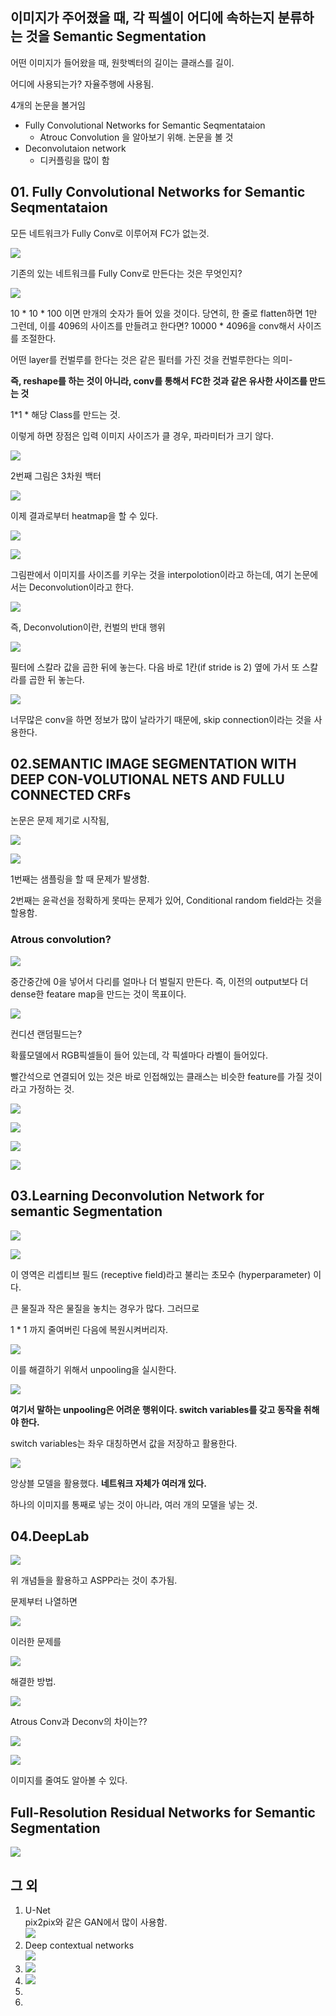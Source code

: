 

## 이미지가 주어졌을 때, 각 픽셀이 어디에 속하는지 분류하는 것을 **Semantic Segmentation**



어떤 이미지가 들어왔을 때, 원핫벡터의 길이는 클래스를 길이.



어디에 사용되는가? 자율주행에 사용됨.

4개의 논문을 볼거임

- Fully Convolutional Networks for Semantic Seqmentataion
  - Atrouc Convolution 을 알아보기 위해. 논문을 볼 것
- Deconvolutaion network
  - 디커플링을 많이 함



## 01. Fully Convolutional Networks for Semantic Seqmentataion

모든 네트워크가 Fully Conv로 이루어져 FC가 없는것.

![](https://ws1.sinaimg.cn/large/006tNbRwgy1fx56n70bljj313y0pigvo.jpg)

기존의 있는 네트워크를 Fully Conv로 만든다는 것은 무엇인지?



![](https://ws2.sinaimg.cn/large/006tNbRwgy1fx56qd0e63j314b0pj14e.jpg)

10 * 10 * 100 이면 만개의 숫자가 들어 있을 것이다. 당연히, 한 줄로 flatten하면 1만 그런데, 이를 4096의 사이즈를 만들려고 한다면? 10000 * 4096을 conv해서 사이즈를 조절한다.

어떤 layer를 컨벌루를 한다는 것은 같은 필터를 가진 것을 컨벌루한다는 의미-

**즉, reshape를 하는 것이 아니라, conv를 통해서 FC한 것과 같은 유사한 사이즈를 만드는 것**

1*1 * 해당 Class를 만드는 것.

이렇게 하면 장점은 입력 이미지 사이즈가 클 경우, 파라미터가 크기 않다.

![](https://ws4.sinaimg.cn/large/006tNbRwgy1fx56zfjq59j313b0om465.jpg)

2번째 그림은 3차원 백터

![](https://ws3.sinaimg.cn/large/006tNbRwgy1fx570g6ug9j314e0pjdor.jpg)

이제 결과로부터 heatmap을 할 수 있다.

![](https://ws2.sinaimg.cn/large/006tNbRwgy1fx570s4eouj31480px7h2.jpg)

![](https://ws1.sinaimg.cn/large/006tNbRwgy1fx57189syuj314u0pxamo.jpg)

그림판에서 이미지를 사이즈를 키우는 것을 interpolotion이라고 하는데, 여기 논문에서는 Deconvolution이라고 한다.

![](https://ws2.sinaimg.cn/large/006tNbRwgy1fx573xg1r7j313t0owqba.jpg)

즉, Deconvolution이란, 컨벌의 반대 행위

![](https://ws3.sinaimg.cn/large/006tNbRwgy1fx574h7drxj313t0ph14p.jpg)

필터에 스칼라 값을 곱한 뒤에 놓는다. 다음 바로 1칸(if stride is 2) 옆에 가서 또 스칼라를 곱한 뒤 놓는다.

![](https://ws4.sinaimg.cn/large/006tNbRwgy1fx5771cpm3j313z0phwqu.jpg)

너무많은 conv을 하면 정보가 많이 날라가기 때문에, skip connection이라는 것을 사용한다.



## 02.SEMANTIC IMAGE SEGMENTATION WITH DEEP CON-VOLUTIONAL NETS AND FULLU CONNECTED CRFs

논문은 문제 제기로 시작됨,

![](https://ws4.sinaimg.cn/large/006tNbRwgy1fx57b2peuoj313y0pjadl.jpg)

![](https://ws4.sinaimg.cn/large/006tNbRwgy1fx57bd99whj313z0pqh09.jpg)

1번째는 샘플링을 할 때 문제가 발생함.

2번째는 윤곽선을 정확하게 못따는 문제가 있어, Conditional random field라는 것을 할용함.



### Atrous convolution?

![](https://ws2.sinaimg.cn/large/006tNbRwgy1fx57fe6d8vj313t0pvard.jpg)

중간중간에 0을 넣어서 다리를 얼마나 더 벌릴지 만든다. 즉, 이전의 output보다 더 dense한 featare map을 만드는 것이 목표이다.

![](https://ws2.sinaimg.cn/large/006tNbRwgy1fx57hfchghj314y0pygut.jpg)

컨디션 랜덤필드는?

확률모델에서 RGB픽셀들이 들어 있는데, 각 픽셀마다 라벨이 들어있다.

빨간석으로 연결되어 있는 것은 바로 인접해있는 클래스는 비슷한 feature를 가질 것이라고 가정하는 것.



![](https://ws2.sinaimg.cn/large/006tNbRwgy1fx57ih9yfej31460pm7gr.jpg)

![](https://ws2.sinaimg.cn/large/006tNbRwgy1fx57j8plufj31450plh3f.jpg)

![](https://ws1.sinaimg.cn/large/006tNbRwgy1fx57jwqq7hj31470q416e.jpg)

![](https://ws1.sinaimg.cn/large/006tNbRwgy1fx57kb9teqj314g0q3wy0.jpg)



## 03.Learning Deconvolution Network for semantic Segmentation

 ![](https://ws3.sinaimg.cn/large/006tNbRwgy1fx57lu4rrpj30zz0on7ku.jpg)

![](https://ws1.sinaimg.cn/large/006tNbRwgy1fx57mjhlirj313x0po4iu.jpg)

이 영역은 리셉티브 필드 (receptive field)라고 불리는 초모수 (hyperparameter) 이다.

큰 물질과 작은 물질을 놓치는 경우가 많다. 그러므로

1 * 1 까지 줄여버린 다음에 복원시켜버리자.

![](https://ws3.sinaimg.cn/large/006tNbRwgy1fx57p7ifohj31470pydxo.jpg)

이를 해결하기 위해서 unpooling을 실시한다.

![](https://ws1.sinaimg.cn/large/006tNbRwgy1fx57qf4s31j313w0pn18y.jpg)

**여기서 말하는 unpooling은 어려운 행위이다. switch variables를 갖고 동작을 취해야 한다.**

switch variables는 좌우 대칭하면서 값을 저장하고 활용한다.

![](https://ws1.sinaimg.cn/large/006tNbRwgy1fx57t79u7fj313u0pntj2.jpg)

앙상블 모델을 활용했다. **네트워크 자체가 여러개 있다.**

하나의 이미지를 통째로 넣는 것이 아니라, 여러 개의 모델을 넣는 것.

## 04.DeepLab

![](https://ws4.sinaimg.cn/large/006tNbRwgy1fx57wyiyfuj316x0nstne.jpg)

위 개념들을 활용하고 ASPP라는 것이 추가됨.

문제부터 나열하면 

![](https://ws3.sinaimg.cn/large/006tNbRwgy1fx57xolvhwj313x0pnti5.jpg)

이러한 문제를

![](https://ws1.sinaimg.cn/large/006tNbRwgy1fx57ydp3vrj313w0pgnbi.jpg)

해결한 방법.

![](https://ws3.sinaimg.cn/large/006tNbRwgy1fx57znaytyj314s0pr7jd.jpg)

Atrous Conv과 Deconv의 차이는??

![](https://ws4.sinaimg.cn/large/006tNbRwgy1fx580vr8e7j314c0pygzz.jpg)

![](https://ws1.sinaimg.cn/large/006tNbRwgy1fx581l1oz2j313x0psale.jpg)

이미지를 줄여도 알아볼 수 있다.



## Full-Resolution Residual Networks for Semantic Segmentation

![](https://ws3.sinaimg.cn/large/006tNbRwgy1fx589etxpmj310d0p7qd2.jpg)

## 그 외

1. U-Net  
   pix2pix와 같은 GAN에서 많이 사용함.  
   ![](https://ws3.sinaimg.cn/large/006tNbRwgy1fx58cl9rlij30nk0nh790.jpg)
2. Deep contextual networks  
   ![](https://ws4.sinaimg.cn/large/006tNbRwgy1fx58cyre5dj30sh0oadnf.jpg)
3. ![](https://ws2.sinaimg.cn/large/006tNbRwgy1fx58dcegxmj30xb0mgn43.jpg)
4. ![](https://ws2.sinaimg.cn/large/006tNbRwgy1fx58e4vp57j31100n1gu3.jpg)
5. 
6. 